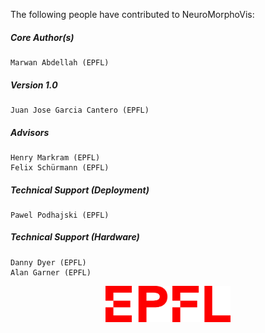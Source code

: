 The following people have contributed to NeuroMorphoVis:

##### Core Author(s)

    Marwan Abdellah (EPFL)

##### Version 1.0

    Juan Jose Garcia Cantero (EPFL) 

##### Advisors

    Henry Markram (EPFL)
    Felix Schürmann (EPFL)
    
##### Technical Support (Deployment)

    Pawel Podhajski (EPFL)

##### Technical Support (Hardware)

    Danny Dyer (EPFL)
    Alan Garner (EPFL)

<p align="center">
        <img src="docs/images/logos/epfl-logo.jpg" width=200>
</p>
